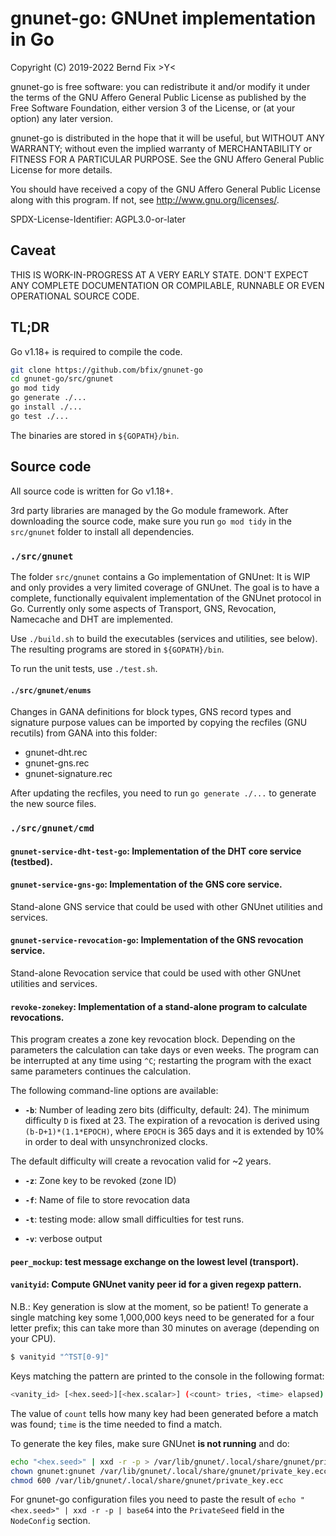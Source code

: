 # gnunet-go: GNUnet implementation in Go

Copyright (C) 2019-2022 Bernd Fix  >Y<

gnunet-go is free software: you can redistribute it and/or modify it
under the terms of the GNU Affero General Public License as published
by the Free Software Foundation, either version 3 of the License,
or (at your option) any later version.

gnunet-go is distributed in the hope that it will be useful, but
WITHOUT ANY WARRANTY; without even the implied warranty of
MERCHANTABILITY or FITNESS FOR A PARTICULAR PURPOSE.  See the GNU
Affero General Public License for more details.

You should have received a copy of the GNU Affero General Public License
along with this program.  If not, see <http://www.gnu.org/licenses/>.

SPDX-License-Identifier: AGPL3.0-or-later

## Caveat

THIS IS WORK-IN-PROGRESS AT A VERY EARLY STATE. DON'T EXPECT ANY COMPLETE
DOCUMENTATION OR COMPILABLE, RUNNABLE OR EVEN OPERATIONAL SOURCE CODE.

## TL;DR

Go v1.18+ is required to compile the code.

```bash
git clone https://github.com/bfix/gnunet-go
cd gnunet-go/src/gnunet
go mod tidy
go generate ./...
go install ./...
go test ./...
```

The binaries are stored in `${GOPATH}/bin`.

## Source code

All source code is written for Go v1.18+.

3rd party libraries are managed by the Go module framework. After downloading
the source code, make sure you run `go mod tidy` in the `src/gnunet` folder
to install all dependencies.

### `./src/gnunet`

The folder `src/gnunet` contains a Go implementation of GNUnet: It is WIP
and only provides a very limited coverage of GNUnet. The goal is to have
a complete, functionally equivalent implementation of the GNUnet protocol
in Go. Currently only some aspects of Transport, GNS, Revocation, Namecache
and DHT are implemented.

Use `./build.sh` to build the executables (services and utilities, see
below). The resulting programs are stored in `${GOPATH}/bin`.

To run the unit tests, use `./test.sh`. 

#### `./src/gnunet/enums`

Changes in GANA definitions for block types, GNS record types and signature
purpose values can be imported by copying the recfiles (GNU recutils) from
GANA into this folder:

* gnunet-dht.rec
* gnunet-gns.rec
* gnunet-signature.rec

After updating the recfiles, you need to run `go generate ./...` to generate
the new source files.

### `./src/gnunet/cmd`

#### `gnunet-service-dht-test-go`: Implementation of the DHT core service (testbed).

#### `gnunet-service-gns-go`: Implementation of the GNS core service.

Stand-alone GNS service that could be used with other GNUnet utilities and
services.

#### `gnunet-service-revocation-go`: Implementation of the GNS revocation service.

Stand-alone Revocation service that could be used with other GNUnet utilities
and services.

#### `revoke-zonekey`: Implementation of a stand-alone program to calculate revocations.

This program creates a zone key revocation block. Depending on the parameters
the calculation can take days or even weeks. The program can be interrupted
at any time using `^C`; restarting the program with the exact same parameters
continues the calculation.

The following command-line options are available:

* **`-b`**: Number of leading zero bits (difficulty, default: 24). The minimum
difficulty `D` is fixed at 23. The expiration of a revocation is derived using
`(b-D+1)*(1.1*EPOCH)`, where `EPOCH` is 365 days and it is extended by 10% in
order to deal with unsynchronized clocks.

The default difficulty will create a revocation valid for ~2 years.

* **`-z`**: Zone key to be revoked (zone ID)

* **`-f`**: Name of file to store revocation data

* **`-t`**: testing mode: allow small difficulties for test runs.

* **`-v`**: verbose output

#### `peer_mockup`: test message exchange on the lowest level (transport).

#### `vanityid`: Compute GNUnet vanity peer id for a given regexp pattern.

N.B.: Key generation is slow at the moment, so be patient! To generate a single
matching key some 1,000,000 keys need to be generated for a four letter prefix;
this can take more than 30 minutes on average (depending on your CPU).

```bash
$ vanityid "^TST[0-9]"
```

Keys matching the pattern are printed to the console in the following format:

```bash
<vanity_id> [<hex.seed>][<hex.scalar>] (<count> tries, <time> elapsed)
```
The value of `count` tells how many key had been generated before a match was
found; `time` is the time needed to find a match.

To generate the key files, make sure GNUnet **is not running** and do: 

```bash
echo "<hex.seed>" | xxd -r -p > /var/lib/gnunet/.local/share/gnunet/private_key.ecc
chown gnunet:gnunet /var/lib/gnunet/.local/share/gnunet/private_key.ecc
chmod 600 /var/lib/gnunet/.local/share/gnunet/private_key.ecc
```

For gnunet-go configuration files you need to paste the result of
`echo "<hex.seed>" | xxd -r -p | base64` into the `PrivateSeed` field in the
`NodeConfig` section.
